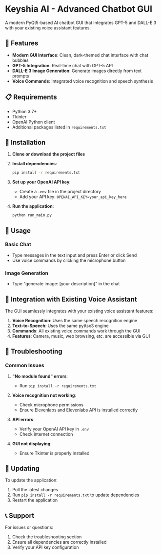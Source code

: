 # Keyshia AI - Advanced Chatbot GUI

A modern PyQt5-based AI chatbot GUI that integrates GPT-5 and DALL-E 3 with your existing voice assistant features.

## 🚀 Features

- **Modern GUI Interface**: Clean, dark-themed chat interface with chat bubbles
- **GPT-5 Integration**: Real-time chat with GPT-5 API
- **DALL-E 3 Image Generation**: Generate images directly from text prompts
- **Voice Commands**: Integrated voice recognition and speech synthesis

## 📋 Requirements

- Python 3.7+
- Tkinter
- OpenAI Python client
- Additional packages listed in `requirements.txt`

## 🔧 Installation

1. **Clone or download the project files**
2. **Install dependencies**:
   ```bash
   pip install -r requirements.txt
   ```

3. **Set up your OpenAI API key**:
   - Create a `.env` file in the project directory
   - Add your API key: `OPENAI_API_KEY=your_api_key_here`

4. **Run the application**:
   ```bash
   python run_main.py
   ```

## 🎯 Usage

### Basic Chat
- Type messages in the text input and press Enter or click Send
- Use voice commands by clicking the microphone button

### Image Generation
- Type "generate image: [your description]" in the chat


## 🔗 Integration with Existing Voice Assistant

The GUI seamlessly integrates with your existing voice assistant features:

1. **Voice Recognition**: Uses the same speech recognition engine
2. **Text-to-Speech**: Uses the same pyttsx3 engine
3. **Commands**: All existing voice commands work through the GUI
4. **Features**: Camera, music, web browsing, etc. are accessible via GUI

## 🐛 Troubleshooting

### Common Issues

1. **"No module found" errors**:
   - Run `pip install -r requirements.txt`

2. **Voice recognition not working**:
   - Check microphone permissions
   - Ensure Elevenlabs and Elevenlabs API is installed correctly

3. **API errors**:
   - Verify your OpenAI API key in `.env`
   - Check internet connection

4. **GUI not displaying**:
   - Ensure Tkinter is properly installed

## 🔄 Updating

To update the application:
1. Pull the latest changes
2. Run `pip install -r requirements.txt` to update dependencies
3. Restart the application

## 📞 Support

For issues or questions:
1. Check the troubleshooting section
2. Ensure all dependencies are correctly installed
3. Verify your API key configuration
